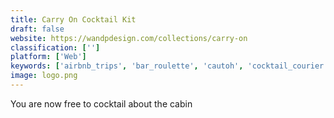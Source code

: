 ```yaml
---
title: Carry On Cocktail Kit
draft: false 
website: https://wandpdesign.com/collections/carry-on
classification: ['']
platform: ['Web']
keywords: ['airbnb_trips', 'bar_roulette', 'cautoh', 'cocktail_courier', 'cocktail_flow', 'cratejoy', 'decidr', 'drinkworks', 'ginventory', 'lynq_-_the_people_compass', 'myresolutions', 'nation_finder', 'osmand', 'saloonbox', 'trophy_cocktail', 'voyageup', 'weird_friends_game', 'would_you_rather._a_newsletter.', 'should-i-cli']
image: logo.png
---
```

You are now free to cocktail about the cabin